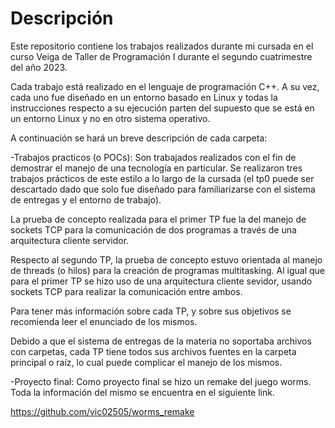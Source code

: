 # Descripción 

Este repositorio contiene los trabajos realizados durante mi cursada en el curso Veiga de Taller de Programación I durante el segundo cuatrimestre del año 2023.

Cada trabajo está realizado en el lenguaje de programación C++. A su vez, cada uno fue diseñado en un entorno basado en Linux y todas la instrucciones respecto a su ejecución parten del supuesto que se está en un entorno Linux y no en otro sistema operativo.

A continuación se hará un breve descripción de cada carpeta:

-Trabajos practicos (o POCs): Son trabajados realizados con el fin de demostrar el manejo de una tecnología en particular. Se realizaron tres trabajos prácticos de este estilo a lo largo de la cursada (el tp0 puede ser descartado dado que solo fue diseñado para familiarizarse con el 
sistema de entregas y el entorno de trabajo).

La prueba de concepto realizada para el primer TP fue la del manejo de sockets TCP para la comunicación de dos programas a través de una arquitectura cliente servidor.

Respecto al segundo TP, la prueba de concepto estuvo orientada al manejo de threads (o hilos) para la creación de programas multitasking. Al igual que para el primer TP se hizo uso de una arquitectura cliente sevidor, usando sockets TCP para realizar la comunicación entre ambos.

Para tener más información sobre cada TP, y sobre sus objetivos se recomienda leer el enunciado de los mismos.

Debido a que el sistema de entregas de la materia no soportaba archivos con carpetas, cada TP tiene todos sus archivos fuentes en la carpeta principal o raíz, lo cual puede complicar el manejo de los mismos.

-Proyecto final: Como proyecto final se hizo un remake del juego worms. Toda la información del mismo se encuentra en el siguiente link.

https://github.com/vic02505/worms_remake



